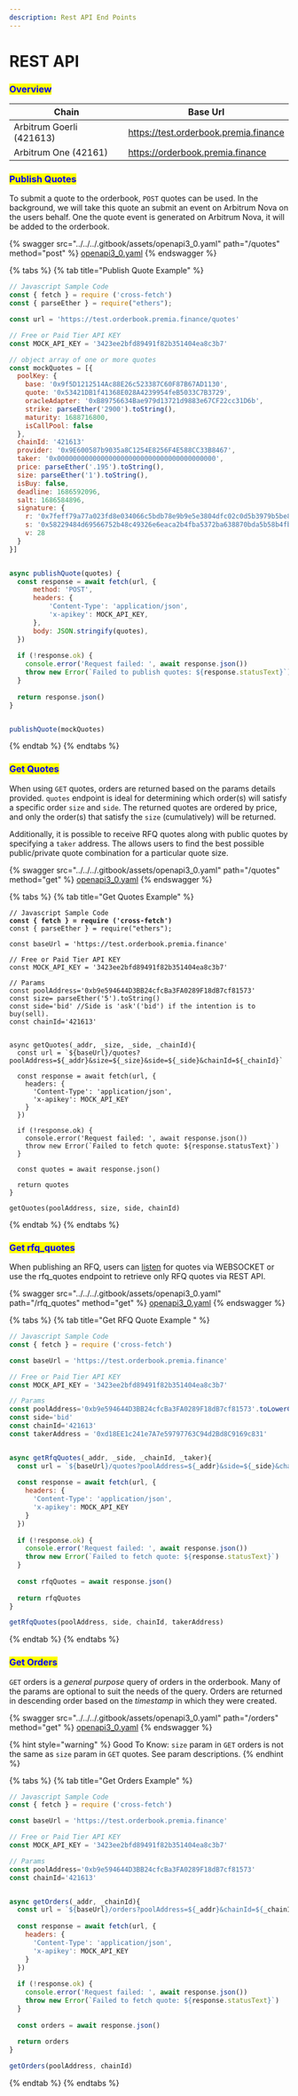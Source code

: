 ```yaml
---
description: Rest API End Points
---
```


# REST API

### <mark style="color:blue;">Overview</mark>

| Chain                    | Base Url                              |
| ------------------------ | ------------------------------------- |
| Arbitrum Goerli (421613) | https://test.orderbook.premia.finance |
| Arbitrum One (42161)     | https://orderbook.premia.finance      |

### <mark style="color:blue;">Publish Quotes</mark>

To submit a quote to the orderbook, `POST` quotes can be used.  In the background, we will take this quote an submit an event on Arbitrum Nova on the users behalf.  One the quote event is generated on Arbitrum Nova, it will be added to the orderbook.

{% swagger src="../../../.gitbook/assets/openapi3_0.yaml" path="/quotes" method="post" %}
[openapi3_0.yaml](../../../.gitbook/assets/openapi3_0.yaml)
{% endswagger %}

{% tabs %}
{% tab title="Publish Quote Example" %}
```javascript
// Javascript Sample Code
const { fetch } = require ('cross-fetch')
const { parseEther } = require("ethers");

const url = 'https://test.orderbook.premia.finance/quotes'

// Free or Paid Tier API KEY
const MOCK_API_KEY = '3423ee2bfd89491f82b351404ea8c3b7'

// object array of one or more quotes
const mockQuotes = [{
  poolKey: {
    base: '0x9f5D1212514Ac88E26c523387C60F87B67AD1130',
    quote: '0x53421DB1f41368E028A4239954feB5033C7B3729',
    oracleAdapter: '0xB89756634Bae979d13721d9883e67CF22cc31D6b',
    strike: parseEther('2900').toString(),
    maturity: 1688716800,
    isCallPool: false
  },
  chainId: '421613'
  provider: '0x9E600587b9035a8C1254E8256F4E588CC33B8467',
  taker: '0x0000000000000000000000000000000000000000',
  price: parseEther('.195').toString(),
  size: parseEther('1').toString(),
  isBuy: false,
  deadline: 1686592096,
  salt: 1686584896,
  signature: {
    r: '0x7feff79a77a023fd8e034066c5bdb78e9b9e5e3804dfc02c0d5b3979b5be8324',
    s: '0x58229484d69566752b48c49326e6eaca2b4fba5372ba638870bda5b58b4fb25e',
    v: 28
  }
}]


async publishQuote(quotes) {
  const response = await fetch(url, {
      method: 'POST',
      headers: {
          'Content-Type': 'application/json',
          'x-apikey': MOCK_API_KEY,
      },
      body: JSON.stringify(quotes),
  })
  
  if (!response.ok) {
    console.error('Request failed: ', await response.json())
    throw new Error(`Failed to publish quotes: ${response.statusText}`)
  }
		
  return response.json()
}


publishQuote(mockQuotes)
```


{% endtab %}
{% endtabs %}

### <mark style="color:blue;">Get Quotes</mark>

When using `GET` quotes, orders are returned based on the params details provided.  `quotes` endpoint is ideal for determining which order(s) will satisfy a specific order `size` and `side`. The returned quotes are ordered by price, and only the order(s) that satisfy the `size` (cumulatively) will be returned.&#x20;

Additionally, it is possible to receive RFQ quotes  along with public quotes by specifying a `taker` address.  The allows users to find the best possible public/private quote combination for a particular quote size.

{% swagger src="../../../.gitbook/assets/openapi3_0.yaml" path="/quotes" method="get" %}
[openapi3_0.yaml](../../../.gitbook/assets/openapi3_0.yaml)
{% endswagger %}

{% tabs %}
{% tab title="Get Quotes Example" %}
<pre class="language-javascript"><code class="lang-javascript">// Javascript Sample Code
<strong>const { fetch } = require ('cross-fetch')
</strong>const { parseEther } = require("ethers");

const baseUrl = 'https://test.orderbook.premia.finance'

// Free or Paid Tier API KEY
const MOCK_API_KEY = '3423ee2bfd89491f82b351404ea8c3b7'

// Params
const poolAddress='0xb9e594644D3BB24cfcBa3FA0289F18dB7cf81573'
const size= parseEther('5').toString()
const side='bid' //Side is 'ask'('bid') if the intention is to buy(sell). 
const chainId='421613'


async getQuotes(_addr, _size, _side, _chainId){
  const url = `${baseUrl}/quotes?poolAddress=${_addr}&#x26;size=${_size}&#x26;side=${_side}&#x26;chainId=${_chainId}`
	
  const response = await fetch(url, {
    headers: {
      'Content-Type': 'application/json',
      'x-apikey': MOCK_API_KEY
    }
  })
	
  if (!response.ok) {
    console.error('Request failed: ', await response.json())
    throw new Error(`Failed to fetch quote: ${response.statusText}`)
  }
	
  const quotes = await response.json()	
  
  return quotes
}

getQuotes(poolAddress, size, side, chainId)
</code></pre>
{% endtab %}
{% endtabs %}

### <mark style="color:blue;">Get rfq\_quotes</mark>

When publishing an RFQ, users can [listen](websocket.md#subscribe-to-quotes-orderbook-and-rfq) for quotes via WEBSOCKET or use the rfq\_quotes endpoint to retrieve only RFQ quotes via REST API.&#x20;

{% swagger src="../../../.gitbook/assets/openapi3_0.yaml" path="/rfq_quotes" method="get" %}
[openapi3_0.yaml](../../../.gitbook/assets/openapi3_0.yaml)
{% endswagger %}

{% tabs %}
{% tab title="Get RFQ Quote Example " %}
```javascript
// Javascript Sample Code
const { fetch } = require ('cross-fetch')

const baseUrl = 'https://test.orderbook.premia.finance'

// Free or Paid Tier API KEY
const MOCK_API_KEY = '3423ee2bfd89491f82b351404ea8c3b7'

// Params
const poolAddress='0xb9e594644D3BB24cfcBa3FA0289F18dB7cf81573'.toLowerCase()
const side='bid'
const chainId='421613'
const takerAddress = '0xd18EE1c241e7A7e59797763C94d2Bd8C9169c831'


async getRfqQuotes(_addr, _side, _chainId, _taker){
  const url = `${baseUrl}/quotes?poolAddress=${_addr}&side=${_side}&chainId=${_chainId}&taker=${_taker}`
	
  const response = await fetch(url, {
    headers: {
      'Content-Type': 'application/json',
      'x-apikey': MOCK_API_KEY
    }
  })
	
  if (!response.ok) {
    console.error('Request failed: ', await response.json())
    throw new Error(`Failed to fetch quote: ${response.statusText}`)
  }
	
  const rfqQuotes = await response.json()	
  
  return rfqQuotes
}

getRfqQuotes(poolAddress, side, chainId, takerAddress)

```
{% endtab %}
{% endtabs %}

### <mark style="color:blue;">Get Orders</mark>

`GET` orders is a _general purpose_ query of orders in the orderbook.  Many of the params are optional to suit the needs of the query.  Orders are returned in descending order based on the _timestamp_ in which they were created.

{% swagger src="../../../.gitbook/assets/openapi3_0.yaml" path="/orders" method="get" %}
[openapi3_0.yaml](../../../.gitbook/assets/openapi3_0.yaml)
{% endswagger %}

{% hint style="warning" %}
Good To Know: `size` param in `GET` orders is not the same as `size` param in `GET` quotes. See param descriptions.
{% endhint %}

{% tabs %}
{% tab title="Get Orders Example" %}
```javascript
// Javascript Sample Code
const { fetch } = require ('cross-fetch')

const baseUrl = 'https://test.orderbook.premia.finance'

// Free or Paid Tier API KEY
const MOCK_API_KEY = '3423ee2bfd89491f82b351404ea8c3b7'

// Params
const poolAddress='0xb9e594644D3BB24cfcBa3FA0289F18dB7cf81573'
const chainId='421613'


async getOrders(_addr, _chainId){
  const url = `${baseUrl}/orders?poolAddress=${_addr}&chainId=${_chainId}`
	
  const response = await fetch(url, {
    headers: {
      'Content-Type': 'application/json',
      'x-apikey': MOCK_API_KEY
    }
  })
	
  if (!response.ok) {
    console.error('Request failed: ', await response.json())
    throw new Error(`Failed to fetch quote: ${response.statusText}`)
  }
	
  const orders = await response.json()	
  
  return orders
}

getOrders(poolAddress, chainId)
```
{% endtab %}
{% endtabs %}

